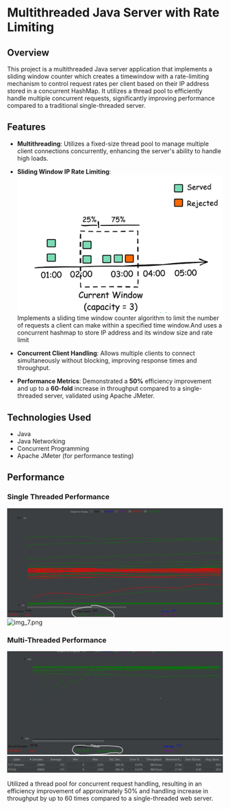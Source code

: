 
# Multithreaded Java Server with Rate Limiting

## Overview

This project is a multithreaded Java server application that implements a sliding window counter which creates a timewindow with a  rate-limiting mechanism to control request rates per client based on their IP address stored in a concurrent HashMap. It utilizes a thread pool to efficiently handle multiple concurrent requests, significantly improving performance compared to a traditional single-threaded  server.

## Features

- **Multithreading**: Utilizes a fixed-size thread pool to manage multiple client connections concurrently, enhancing the server's ability to handle high loads.
- **Sliding Window IP Rate Limiting**: ![img_9.png](img_9.png)Implements a sliding time window counter algorithm to limit the number of requests a client can make within a specified time window.And uses a concurrent hashmap to store IP address and its window size and rate limit
  
- **Concurrent Client Handling**: Allows multiple clients to connect simultaneously without blocking, improving response times and throughput.
- **Performance Metrics**: Demonstrated a **50%** efficiency improvement and up to a **60-fold** increase in throughput compared to a single-threaded server, validated using Apache JMeter.

## Technologies Used

- Java
- Java Networking
- Concurrent Programming
- Apache JMeter (for performance testing)


## Performance
### Single Threaded Performance 
![img_6.png](img_6.png)
![img_7.png](img_7.png)
### Multi-Threaded Performance
![img_5.png](img_5.png)
![img_8.png](img_8.png)


Utilized a thread pool for concurrent request handling, resulting in an efficiency improvement of approximately 50% and handling increase in throughput by up to 60 times compared to a single-threaded web server.
